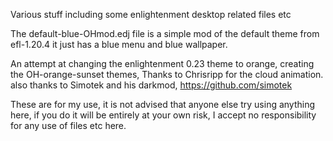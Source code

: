 Various stuff including some enlightenment desktop related files etc

The default-blue-OHmod.edj file is a simple mod of the default theme from efl-1.20.4 it just has a blue menu and blue wallpaper.

An attempt at changing the enlightenment 0.23 theme to orange, creating the OH-orange-sunset themes,
Thanks to Chrisripp for the cloud animation. also thanks to Simotek and his darkmod, https://github.com/simotek

These are for my use, it is not advised that anyone else try using anything here, if you do it will be entirely at your own risk, I accept no responsibility for any use of files etc here.
